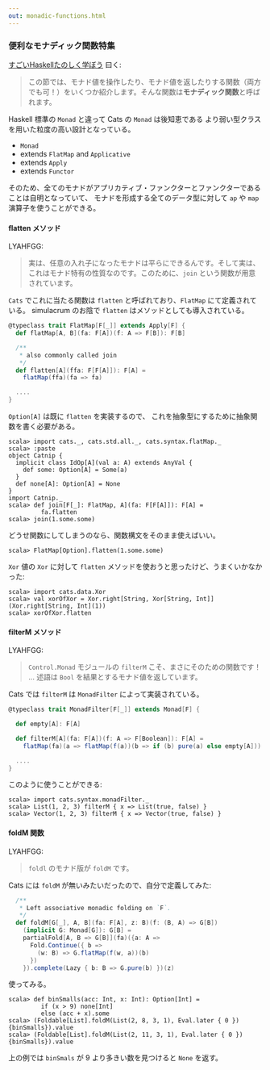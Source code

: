 ```yaml
---
out: monadic-functions.html
---
```


  [fafmm]: http://learnyouahaskell.com/for-a-few-monads-more


### 便利なモナディック関数特集

[すごいHaskellたのしく学ぼう](http://www.amazon.co.jp/dp/4274068854) 曰く:

> この節では、モナド値を操作したり、モナド値を返したりする関数（両方でも可！）をいくつか紹介します。そんな関数は**モナディック関数**と呼ばれます。

Haskell 標準の `Monad` と違って Cats の `Monad` は後知恵である
より弱い型クラスを用いた粒度の高い設計となっている。

- `Monad`
- extends `FlatMap` and `Applicative`
- extends `Apply`
- extends `Functor`

そのため、全てのモナドがアプリカティブ・ファンクターとファンクターであることは自明となっていて、
モナドを形成する全てのデータ型に対して `ap` や `map` 演算子を使うことができる。

#### flatten メソッド

LYAHFGG:

> 実は、任意の入れ子になったモナドは平らにできるんです。そして実は、これはモナド特有の性質なのです。このために、`join` という関数が用意されています。

`Cats` でこれに当たる関数は `flatten` と呼ばれており、`FlatMap` にて定義されている。
simulacrum のお陰で `flatten` はメソッドとしても導入されている。

```scala
@typeclass trait FlatMap[F[_]] extends Apply[F] {
  def flatMap[A, B](fa: F[A])(f: A => F[B]): F[B]

  /**
   * also commonly called join
   */
  def flatten[A](ffa: F[F[A]]): F[A] =
    flatMap(ffa)(fa => fa)

  ....
}
```

`Option[A]` は既に `flatten` を実装するので、
これを抽象型にするために抽象関数を書く必要がある。

```console:new
scala> import cats._, cats.std.all._, cats.syntax.flatMap._
scala> :paste
object Catnip {
  implicit class IdOp[A](val a: A) extends AnyVal {
    def some: Option[A] = Some(a)
  }
  def none[A]: Option[A] = None
}
import Catnip._
scala> def join[F[_]: FlatMap, A](fa: F[F[A]]): F[A] =
         fa.flatten
scala> join(1.some.some)
``` 

どうせ関数にしてしまうのなら、関数構文をそのまま使えばいい。

```console
scala> FlatMap[Option].flatten(1.some.some)
```

`Xor` 値の `Xor` に対して `flatten` メソッドを使おうと思ったけど、うまくいかなかった:

```console:error
scala> import cats.data.Xor
scala> val xorOfXor = Xor.right[String, Xor[String, Int]](Xor.right[String, Int](1))
scala> xorOfXor.flatten
```

#### filterM メソッド

LYAHFGG:

> `Control.Monad` モジュールの `filterM` こそ、まさにそのための関数です！
> ...
> 述語は `Bool` を結果とするモナド値を返しています。

Cats では `filterM` は `MonadFilter` によって実装されている。

```scala
@typeclass trait MonadFilter[F[_]] extends Monad[F] {

  def empty[A]: F[A]

  def filterM[A](fa: F[A])(f: A => F[Boolean]): F[A] =
    flatMap(fa)(a => flatMap(f(a))(b => if (b) pure(a) else empty[A]))

  ....
}
```

このように使うことができる:

```console
scala> import cats.syntax.monadFilter._
scala> List(1, 2, 3) filterM { x => List(true, false) }
scala> Vector(1, 2, 3) filterM { x => Vector(true, false) }
```

#### foldM 関数

LYAHFGG:

> `foldl` のモナド版が `foldM` です。

Cats には `foldM` が無いみたいだったので、自分で定義してみた:

```scala
  /**
   * Left associative monadic folding on `F`.
   */
  def foldM[G[_], A, B](fa: F[A], z: B)(f: (B, A) => G[B])
    (implicit G: Monad[G]): G[B] =
    partialFold[A, B => G[B]](fa)({a: A =>
      Fold.Continue({ b =>
        (w: B) => G.flatMap(f(w, a))(b)
      })
    }).complete(Lazy { b: B => G.pure(b) })(z)
```

使ってみる。

```console
scala> def binSmalls(acc: Int, x: Int): Option[Int] =
         if (x > 9) none[Int]
         else (acc + x).some
scala> (Foldable[List].foldM(List(2, 8, 3, 1), Eval.later { 0 }) {binSmalls}).value
scala> (Foldable[List].foldM(List(2, 11, 3, 1), Eval.later { 0 }) {binSmalls}).value
```

上の例では `binSmals` が 9 より多きい数を見つけると `None` を返す。
